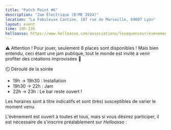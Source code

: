 ```yaml
---
title: "Patch Point #6"
description: "Jam Électrique (B!ME 2024)"
location: "La Fabuleuse Cantine, 107 rue de Marseille, 69007 Lyon"
layout: event
time: 19h-23h
helloasso: https://www.helloasso.com/associations/lesequenceur/evenements/patch-point-6-jam-electrique
---
```


⚠️  Attention ! Pour jouer, seulement 8 places sont disponibles !
Mais bien entendu, ceci étant une jam publique, tout le monde est invité à venir profiter des créations improvisées 🎺


⏲️  Déroulé de la soirée
- 19h → 19h30 : Installation
- 19h30 → 22h : Jam
- 22h → 23h : Le bar reste ouvert !

Les horaires sont à titre indicatifs et sont (très) susceptibles de varier le moment venu.


L'évènement est ouvert à toutes et tous, mais si vous désirez participer, il est nécessaire de s'inscrire préalablement sur _Helloasso_ :
